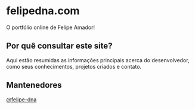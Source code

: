 # felipedna.com

O portfólio online de Felipe Amador!

## Por quê consultar este site?

Aqui estão resumidas as informações principais acerca do desenvolvedor, como seus conhecimentos, projetos criados e contato.

## Mantenedores

[@felipe-dna](mailto:felipedavidamador@gmailcom)